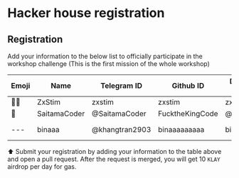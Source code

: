 # Hacker house registration

## Registration

Add your information to the below list to officially participate in the workshop challenge (This is the first mission of the whole workshop)

| Emoji | Name         | Telegram ID   | Github ID       | Dorahacks ID | Day 1 | Day 2 |
| ----- | ------------ | ------------- | --------------- | ------------ | ----- | ----- |
| 🧑‍⚖️    | ZxStim       | zxstim        | zxstim          | zxstim       | y     |       |
| 🧑    | SaitamaCoder | @SaitamaCoder | FucktheKingCode | @codepham    | y     |       |
| ---   | binaaa       | @khangtran2903| binaaaaaaaaa    | binaaaaaaaaa  | ---   | y   |


⬆️ Submit your registration by adding your information to the table above and open a pull request. After the request is merged, you will get 10 `KLAY` airdrop per day for gas.
